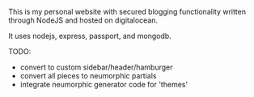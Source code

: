 This is my personal website with secured blogging functionality written through NodeJS and hosted on digitalocean.

It uses nodejs, express, passport, and mongodb.

TODO:
- convert to custom sidebar/header/hamburger
- convert all pieces to neumorphic partials
- integrate neumorphic generator code for 'themes'
